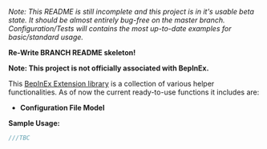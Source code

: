 *Note: This README is still incomplete and this project is in it's usable beta state. It should be almost entirely bug-free on the master branch. Configuration/Tests will contains the most up-to-date examples for basic/standard usage.*

**Re-Write BRANCH README skeleton!**

**Note: This project is not officially associated with BepInEx.**

This [BepInEx Extension library](https://github.com/BepInEx/BepInEx) is a collection of various helper functionalities. As of now the current ready-to-use functions it includes are:

- **Configuration File Model**


**Sample Usage:** 

```csharp
///TBC
```